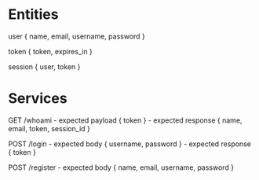 # Entities

  user {
    name,
    email,
    username,
    password
  }

  token {
    token,
    expires_in
  }

  session {
    user,
    token
  }

# Services

  GET /whoami
    - expected payload {
      token
    }
    - expected response {
      name,
      email,
      token,
      session_id
    }

  POST /login
    - expected body {
      username,
      password
    }
    - expected response {
      token
    }

  POST /register
    - expected body {
      name,
      email,
      username,
      password
    }